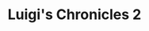 ---
layout: video
series: Mike and Bootsy
episode: 18
title: Luigi's Chronicles 2
permalink: /mike-and-bootsy/episode-18
video_id: _-Po5rji7MI
release_date: 2016-04-27
platforms:
  - Nintendo Entertainment System
short_platforms:
  - NES
thumbnails:
games:
  - Luigi's Chronicles 2
current_description: |
  Mike and Bootsy play Luigi's Chronicles 2, a Super Mario Bros 3 mod for NES.
---
